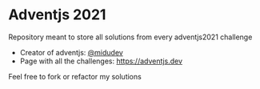 # Adventjs 2021
Repository meant to store all solutions from every adventjs2021 challenge

- Creator of adventjs: [@midudev](https://github.com/midudev)
- Page with all the challenges: https://adventjs.dev

Feel free to fork or refactor my solutions
